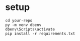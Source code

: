 # setup
```
cd your-repo
py -m venv dbenv
dbenv\Scripts\activate
pip install -r requirements.txt
```
